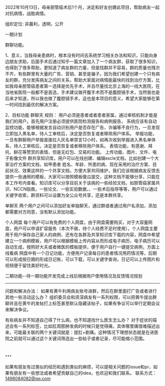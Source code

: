 2022年10月13日，母亲胆管癌术后1个月，决定和好友创建此项目，帮助病友一起对抗病情，战胜病情。

组织定位: 非赢利，透明，公开

一期计划

群聊功能。

1、意义，当我母亲患病时，根本没有时间去系统学习相关办法和知识，只能向身边朋友求助，后面手术后通过知乎一篇文章加入了一个病友群，获取了很多知识，也得到了很多帮助，更知道了病友群的力量，但是找群并不容易，群的质量也残次不齐，有些群里有大量的广告、营销、甚至是骗子。因为我们希望创建一个只有病友的群，充分发挥病友之间的关系，帮助大家面对病情能最快的找到治疗方案，比如我母亲胆管癌患者第一选择是优先手术，并且尽量找北京上海的一线大医院，在当地省医院一般都不是首选，手术建议做开腹手术而不是腹腔镜手术，当然我也是后来才知道，所以我也做了腹腔镜手术，这也是本项目的意义，希望大家能够在第一时间找到最优的解决方案。

2、目标功能
群聊天
规则：
    用户必须是患者或者患者家属，通过审核机制才能是我们的用户。首先用户注册必须提供医院检测报告和病例报告，
    系统应该有自动监控功能，能够根据发言自动识别用户是否存在广告，诈骗等不良行为，一旦发现立即加入黑名单，待人工审核后，决定是否恢复或者移除用户体系。
    举报功能，一旦有群聊用户举报直接拉入灰名单禁言12小时，如再次收到举报进入黑名单体系，待人工审核后，决定是否恢复或者移除用户体系。
    表情功能，有感谢、拜托、鲜花等赞赏的表情，但是无红包、交易的功能。
    上传功能、图片、文件、电子影像文件
    群共享知识库，用户可以在线创建、编辑excle文档，比如创建一个大家治疗方案的文档，如甲患者 姓名、年龄、所患的病、现在采用的治疗方案、目前状况、效果这样的一个共享文档，方便大家共同维护，我们应该根据病友反馈去提供一些通用的模板，大家可以按照模板傻瓜提交，这种文档不能够分享，只能在本工作号内查看。知识库可以分享目前关于该病的一些经验文档，如胆管癌家属共识、NCCN指南，一些论文、一些实验数据，、一些术后指导等等，用户可以通过关键字收索，群资料可以设置为全公众号共享，还是本群共享。

单聊天
两个用户之间可以添加好友单独聊天，通过群或者通过用户名添加，添加都需要对方同意，没有默认添加功能。

个人网盘
每个用户可以有免费的个人网盘，由于网盘需要购买，对于大容量网盘，用户可以申请扩容服务（本次不做，待个人经费不足时使用），个人网盘主要用于用户保存自己家人的病例、还有在各群及共享知识库下载的内容，网盘中希望建立一个病例模板，用户可以根据模板上传内容从而形成电子病历，电子病历可以自动生成，按照好大夫或者微医的模板提供，便于用户自行一键提交病例，方面上线看病
网盘中有一个日记功能，方便用户记录每日的患者情况用药情况等，后期可以形成按日期的形成日记账，可以下载，可以关键字查询，日记可以上传图片和视频便于留住美好时光。

二期功能--待一期功能开发完成上线后根据用户使用情况及反馈情况规划

---------------------------------------------------------------------------------
问题和解决办法：
如果有黄牛利用病友账号进群，然后在群里面打广告或者进行其他一些活动这么办？
组织委员会和资深病友有一系列权限，可以把黄牛提出群聊并且在黄牛的发帖打上标签甚至默认隐藏该帖子，如果有争议可以举行定期会议来解决争议。

有些病友并不知道自己得了什么病，也不知道找什么医生怎么办？
对于症状的描述会有一系列标签，比如肛周脓肿发病的时候只是觉得痛，具体哪里痛很难描述出来，可能最关联的两个关键词就是：提肛+剧痛。这种情况下理想状态就是在进医院之前就可以通过这个关键词筛选出一些帖子或者记录，尽可能缩小范围。

...
---------------------------------------------------------------------------------
如果有朋友有过类似的经历和遇到类似的麻烦，可以提相关问题的issue和pr，如果有朋友有一些想法或者希望贡献自己的idea，也欢迎和我们联系。
联系方式：1498084082@qq.com